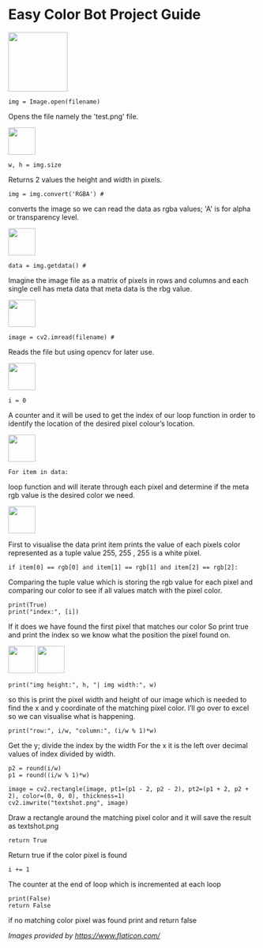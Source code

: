 # Easy Color Bot Project Guide

<img src="https://user-images.githubusercontent.com/81003470/187099489-426bc3af-9415-407d-8981-09fe1031a38b.png" width="120">

```
img = Image.open(filename)
```
Opens the file namely the 'test.png' file.

<img src="https://user-images.githubusercontent.com/81003470/187099244-5c4d4910-7a64-4771-8068-9f8116e0f3ba.png" width="55">

```
w, h = img.size
```
Returns 2 values the height and width in pixels.

```
img = img.convert('RGBA') # 
```
converts the image so we can read the data as rgba values; 'A' is for alpha or transparency level.

<img src="https://user-images.githubusercontent.com/81003470/187099175-d5eda19e-a9b0-497c-bf55-0bb6835eb451.png" width="55">

```
data = img.getdata() # 
```
Imagine the image file as a matrix of pixels in rows and columns and each single cell has meta data that meta data is the rbg value.

<img src="https://user-images.githubusercontent.com/81003470/187099353-ddbd5fe9-8eda-4500-8e23-242ff9398021.png" width="55">

```
image = cv2.imread(filename) # 
```
Reads the file but using opencv for later use.

<img src="https://user-images.githubusercontent.com/81003470/187099458-3995bc95-aec6-423b-9a17-ad3e6a133982.png" width="55">

```
i = 0
```
A counter and it will be used to get the index of our loop function in order to identify the location of the desired pixel colour’s location.

<img src="https://user-images.githubusercontent.com/81003470/187099469-138c26c4-d59a-4bd3-b619-8dc21ab7e635.png" width="55">

```
For item in data: 
```
loop function and will iterate through each pixel and determine if the meta rgb value is the desired color we need. 

<img src="https://user-images.githubusercontent.com/81003470/187099570-fa29070a-0b6b-4393-a03b-e4f233df68cd.png" width="55">

First to visualise the data print item prints the value of each pixels color represented as a tuple value 255, 255 , 255 is a white pixel.

```
if item[0] == rgb[0] and item[1] == rgb[1] and item[2] == rgb[2]: 
```
Comparing the tuple value which is storing the rgb value for each pixel and comparing our color to see if all values match with the pixel color. 
```
print(True)
print("index:", [i])
```
If it does we have found the first pixel that matches our color
So print true and print the index so we know what the position the pixel found on.

<img src="https://user-images.githubusercontent.com/81003470/187099640-7d81650b-170c-452f-8e98-ef4ae6b24fec.png" width="55"> <img src="https://user-images.githubusercontent.com/81003470/187099632-db41f5c5-bc78-4a28-a5b9-2b24da41bdc3.png" width="55">

```
print("img height:", h, "| img width:", w)
```
so this is print the pixel width and height of our image which is needed to find the x and y coordinate of the matching pixel color.
I’ll go over to excel so we can visualise what is happening.
```
print("row:", i/w, "column:", (i/w % 1)*w)
```
Get the y; divide the index by the width
For the x it is the left over decimal values of index divided by width.
```
p2 = round(i/w)
p1 = round((i/w % 1)*w)
```
```
image = cv2.rectangle(image, pt1=(p1 - 2, p2 - 2), pt2=(p1 + 2, p2 + 2), color=(0, 0, 0), thickness=1)
cv2.imwrite("textshot.png", image)
```
Draw a rectangle around the matching pixel color and it will save the result as textshot.png
```
return True
```
Return true if the color pixel is found
```
i += 1 
```
The counter at the end of loop which is incremented at each loop
```
print(False)
return False
```
if no matching color pixel was found print and return false

_Images provided by https://www.flaticon.com/_
